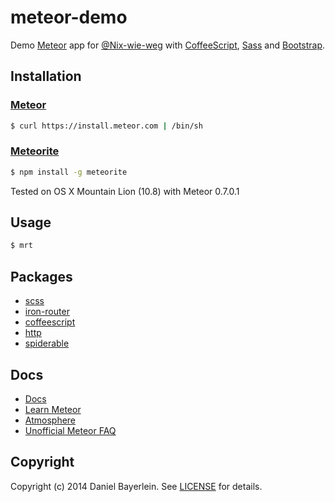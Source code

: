 # meteor-demo

Demo [Meteor](https://www.meteor.com/) app for
[@Nix-wie-weg](https://github.com/Nix-wie-weg/) with
[CoffeeScript](http://coffeescript.org/), [Sass](http://sass-lang.com/) and
[Bootstrap](http://getbootstrap.com/).

## Installation

### [Meteor](https://www.meteor.com/)

```bash
$ curl https://install.meteor.com | /bin/sh
```

### [Meteorite](http://oortcloud.github.io/meteorite/)

```bash
$ npm install -g meteorite
```

Tested on OS X Mountain Lion (10.8) with Meteor 0.7.0.1


## Usage

```bash
$ mrt
```

## Packages

* [scss](https://github.com/fourseven/meteor-scss)
* [iron-router](https://github.com/EventedMind/iron-router)
* [coffeescript](http://docs.meteor.com/#coffeescript)
* [http](http://docs.meteor.com/#http)
* [spiderable](http://docs.meteor.com/#spiderable)

## Docs

* [Docs](http://docs.meteor.com/)
* [Learn Meteor](https://www.meteor.com/learn-meteor)
* [Atmosphere](https://atmosphere.meteor.com/)
* [Unofficial Meteor FAQ](https://github.com/oortcloud/unofficial-meteor-faq)


## Copyright

Copyright (c) 2014 Daniel Bayerlein. See [LICENSE](./LICENSE.md) for details.
